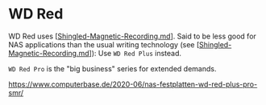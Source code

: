 # WD Red

WD Red uses [[Shingled-Magnetic-Recording.md]]. Said to be less good for NAS applications than the usual writing technology (see [[Shingled-Magnetic-Recording.md]]): Use `WD Red Plus` instead.

`WD Red Pro` is the "big business" series for extended demands.

https://www.computerbase.de/2020-06/nas-festplatten-wd-red-plus-pro-smr/

[//begin]: # "Autogenerated link references for markdown compatibility"
[Shingled-Magnetic-Recording.md]: Shingled-Magnetic-Recording.md "Shingled Magnetic Recording"
[Shingled-Magnetic-Recording.md]: Shingled-Magnetic-Recording.md "Shingled Magnetic Recording"
[//end]: # "Autogenerated link references"